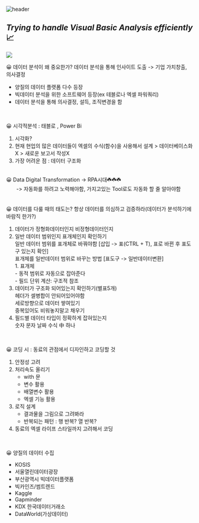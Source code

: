 ![header](https://capsule-render.vercel.app/api?type=waving&color=gradient&height=200&section=header&text=Excel%20VBA&fontSize=50)

## _Trying to handle Visual Basic Analysis efficiently_ 📈

<img src="https://img.shields.io/badge/Excel&nbsp;VBA-217346?style=for-the-badge&logo=Microsoft&logoColor=white">
<br/>

😀 데이터 분석이 왜 중요한가?
데이터 분석을 통해 인사이트 도출 -> 기업 가치창출, 의사결정
- 양질의 데이터 플랫폼 다수 등장
- 빅데이터 분석을 위한 소프트웨어 등장(ex 테블로나 엑셀 파워쿼리)
- 데이터 분석을 통해 의사결정, 설득, 조직변경을 함 

<br/>

😀 시각적분석 : 태블로 , Power Bi
1. 시각화?
2. 현재 현업의 많은 데이터들이 엑셀의 수식(함수)을 사용해서 설계 > 데이터베이스화 X > 새로운 보고서 작성X
3. 가장 어려운 점 : 데이터 구조화
<br/><br/>

😀 Data Digital Transformation -> RPA시대☘️☘️☘️<br/>
&nbsp; &nbsp; &nbsp; &nbsp;-> 자동화를 하려고 노력해야함, 가지고있는 Tool로도 자동화 할 줄 알아야함
<br/><br/>
<br/>
😀 데이터를 다룰 때의 태도는? 항상 데이터를 의심하고 검증하라(데이터가 분석하기에 바람직 한가?)<br/>
1. 데이터가 정형화데이터인지 비정형데이터인지<br/>
2. 일반 데이터 범위인지 표개체인지 확인하기<br/>
	일반 데이터 범위를 표개체로 바꿔야함 [삽입 -> 표(CTRL + T), 표로 바뀐 후 표도구 있는지 확인]<br/>
	표개체를 일반데이터 범위로 바꾸는 방법 [표도구 -> 일반데이터변환]<br/>
		1. 표개체<br/>
			- 동적 범위로 자동으로 잡아준다<br/>
			- 필드 단위 계산: 구조적 참조<br/>
3. 데이터가 구조화 되어있는지 확인하기(별표5개)<br/>
	헤더가 셀병합이 안되어있어야함<br/>
	세로방향으로 데이터 쌓여있기<br/>
	중복있어도 비워놓지말고 채우기<br/>
4. 필드별 데이터 타입이 정확하게 잡혀있는지<br/>
	숫자 문자 날짜 수식 中 하나<br/>
<br/>

😀 코딩 시 : 동료의 관점에서 디자인하고 코딩할 것
1. 안정성 고려
2. 처리속도 올리기
   - with 문
   - 변수 활용
   - 배열변수 활용
   - 엑셀 기능 활용
3. 로직 설계
   - 결과물을 그림으로 그려봐라
   - 반복되는 패턴 : 행 반복? 열 반복?
4. 동료의 엑셀 라이프 스타일까지 고려해서 코딩
<br/>

😀 양질의 데이터 수집
- KOSIS
- 서울열린데이터광장
- 부산광역시 빅데이터플랫폼
- 빅카인즈/썸트렌드
- Kaggle
- Gapminder
- KDX 한국데이터거래소
- DataWorld(가상데이터)

